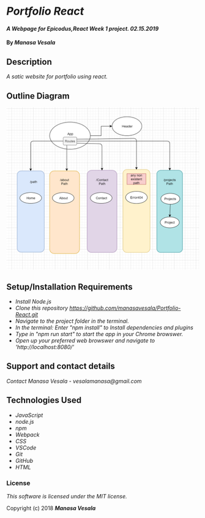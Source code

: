 # _Portfolio React_

#### _A Webpage for Epicodus,React Week 1 project. 02.15.2019_

#### By _**Manasa Vesala**_

## Description

_A satic website for portfolio using react._


## Outline Diagram

![Diagram](Diagram.png)

## Setup/Installation Requirements

* _Install Node.js_
* _Clone this repository https://github.com/manasavesala/Portfolio-React.git_
* _Navigate to the project folder in the terminal._
* _In the terminal: Enter "npm install" to Install dependencies and plugins_ 
* _Type in "npm run start" to start the app in your Chrome browswer._
* _Open up your preferred web browswer and navigate to 'http://localhost:8080/'_


## Support and contact details

_Contact Manasa Vesala - vesalamanasa@gmail.com_


## Technologies Used

* _JavaScript_
* _node.js_
* _npm_
* _Webpack_
* _CSS_
* _VSCode_
* _Git_
* _GitHub_
* _HTML_

### License

*This software is licensed under the MIT license.*

Copyright (c) 2018 **_Manasa Vesala_**